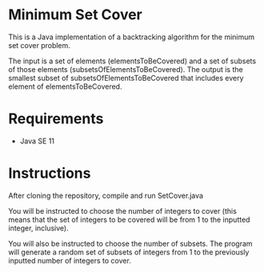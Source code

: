 # Minimum Set Cover
This is a Java implementation of a backtracking algorithm for the minimum set cover problem.

The input is a set of elements (elementsToBeCovered) and a set of subsets of those elements (subsetsOfElementsToBeCovered). The output is the smallest subset of subsetsOfElementsToBeCovered that includes every element of elementsToBeCovered.

# Requirements
- Java SE 11

# Instructions
After cloning the repository, compile and run SetCover.java

You will be instructed to choose the number of integers to cover (this means that the set of integers to be covered will be from 1 to the inputted integer, inclusive).

You will also be instructed to choose the number of subsets. The program will generate a random set of subsets of integers from 1 to the previously inputted number of integers to cover.
